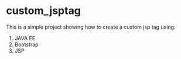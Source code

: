 # custom_jsptag
This is a simple project showing how to create a custom jsp tag using:

1) JAVA EE
2) Bootstrap
3) JSP


